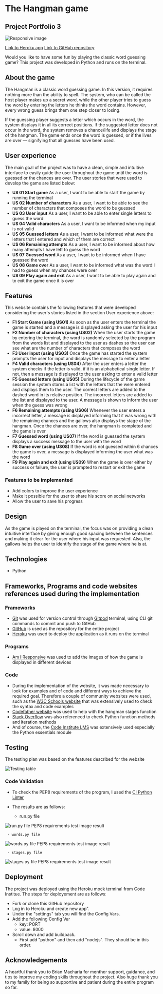 # The Hangman game
## Project Portfolio 3

![Responsive image](assets/images/resposiveness.png)

[Link to Heroku app](https://ujuniordev-hangman-pp3.herokuapp.com/)
[Link to GitHub repository](https://github.com/ujuniordev/hangman-game-pp3)

Would you like to have some fun by playing the classic word guessing game? 
This project was developed in Python and runs on the terminal.

## About the game

The Hangman is a classic word guessing game. 
In this version, it requires nothing more than the ability to spell. The system, who can be called the host player makes up a secret word, while the other player tries to guess the word by entering the letters he thinks the word contains. However, every wrong guess brings them one step closer to losing.

If the guessing player suggests a letter which occurs in the word, the system displays it in all its correct positions. If the suggested letter does not occur in the word, the system removes a chance/life and displays the stage of the hangman. The  game ends once the word is guessed, or if the lives are over — signifying that all guesses have been used.

## User experience

The main goal of the project was to have a clean, simple and intuitive interface to easily guide the user throughout the game until the word is guessed or the chances are over.
The user stories that were used to develop the game are listed below:

 - **US 01 Start game**
As a user, I want to be able to start the game by running the terminal
 - **US 02 Number of characters**
As a user, I want to be able to see the number of characters that composes the word to be guessed
 - **US 03 User input**
As a user, I want to be able to enter single letters to guess the word
 - **US 04 Valid characters**
As a user, I want to be informed when my input is not valid
 - **US 05 Guessed letters**
As a user, I want to be informed what were the letters that I entered and which of them are correct
 - **US 06 Remaining attempts**
As a user, I want to be informed about how many attempts I have left to guess the word
 - **US 07 Guessed word**
As a user, I want to be informed when I have guessed the word
 - **US 08 Game over**
As a user, I want to be informed what was the word I had to guess when my chances were over
 - **US 09 Play again and exit**
As a user, I want to be able to play again and to exit the game once it is over

## Features

This website contains the following features that were developed considering the user's stories listed in the section User experience above:
 - **F1 Start Game (using US01)**
As soon as the user enters the terminal the game is started and a message is displayed asking the user for his input
 - **F2 Number of characters (using US02)**
When the user starts the game by entering the terminal, the word is randomly selected by the program from the words list and displayed to the user as dashes so the user can see what are the number of characters that composes the word
 - **F3 User input (using US03)**
Once the game has started the system prompts the user for input and displays the message to enter a letter
 - **F4 Valid characters (using US04)**
After the user enters a letter the system checks if the letter is valid, if it is an alphabetical single letter. If not, then a message is displayed to the user asking to enter a valid letter
 - **F5 Guessed letters (using US05)**
During the lifecycle of the game session the system stores a list with the letters that the were entered and displays them to the user. The correct letters are added to the dashed word in its relative position. The incorrect letters are added to the list and displayed to the user. A message is shown to inform the user when the guess was wrong
 - **F6 Remaining attempts (using US06)**
Whenever the user enters a incorrect letter, a message is displayed informing that it was wrong with the remaining chances and the gallows also displays the stage of the hangman. Once the chances are over, the hangman is completed and the game is over
 - **F7 Guessed word (using US07)**
If the word is guessed the system displays a success message to the user with the word
 - **F8 Game over (using US08)**
If the word is not guessed within 6 chances the game is over, a message is displayed informing the user what was the word
 - **F9 Play again and exit (using US09)**
When the game is over either by success or failure, the user is prompted to restart or exit the game

### Features to be implemented

- Add colors to improve the user experience
- Make it possible for the user to share his score on social networks
- Allow the user to save his progress

## Design

As the game is played on the terminal, the focus was on providing a clean intuitive interface by giving enough good spacing between the sentences and making it clear for the user where his input was requested. Also, the gallows helps the user to identify the stage of the game where he is at. 

## Technologies
 - Python
 
## Frameworks, Programs and code websites references used during the implementation

### Frameworks
 - [Git](https://git-scm.com/) was used for version control through [Gitpod](https://gitpod.io/) terminal, using CLI git commands to commit and push to GitHub
 - [GitHub](https://github.com/) is used as the repository for the entire project
 - [Heroku](https://www.heroku.com/) was used to deploy the application as it runs on the terminal
### Programs
 - [Am I Responsive](https://ui.dev/amiresponsive) was used to add the images of how the game is displayed in different devices
### Code
- During the implementation of the website, it was made necessary to look for examples and of code and different ways to achieve the required goal. Therefore a couple of community websites were used, such as the [W3C Schools website](https://www.w3schools.com/) that was extensively used to check the syntax and code examples
- [Codefather website](https://codefather.tech/) was used to help with the hangman stages function
- [Stack Overflow](https://stackoverflow.com/) was also referenced to check Python function methods and iteration methods
- And of course, the [Code Institute LMS](https://learn.codeinstitute.net/) was extensively used especially the Python essentials module

 ## Testing

The testing plan was based on the features described for the website

![Testing table](assets/testing/testing-table.png)

### Code Validation

 - To check the PEP8 requirements of the program, I used the [CI Python Linter](https://pep8ci.herokuapp.com/) 
 - The results are as follows:
 
	 - run.py file

![run.py file PEP8 requirements test image result](assets/testing/run-py.png)

	 - words.py file

![words.py file PEP8 requirements test image result](assets/testing/words-py.png)

	 - stages.py file

![stages.py file PEP8 requirements test image result](assets/testing/stages-py.png)

## Deployment

The project was deployed using the Heroku mock terminal from Code Institue. 
The steps for deployement are as follows:

- Fork or clone this GitHub repository
- Log in to Heroku and create new app".
- Under the "settings" tab you will find the Config Vars.
- Add the following Config Var 
  - key: PORT 
  - value: 8000
- Scroll down and add buildpack.
  - First add "python" and then add "nodejs". They should be in this order. 

## Acknowledgements

A heartful thank you to Brian Macharia for menthor support, guidance, and tips to improve my coding skills throughout the project.
Also huge thank you to my family for being so supportive and patient during the entire program so far.